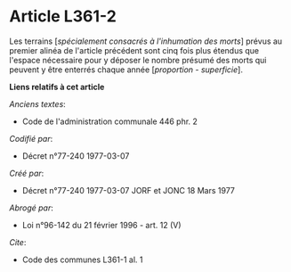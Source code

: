 # Article L361-2

Les terrains [*spécialement consacrés à l'inhumation des morts*] prévus au premier alinéa de l'article précédent sont cinq
fois plus étendus que l'espace nécessaire pour y déposer le nombre présumé des morts qui peuvent y être enterrés chaque année
[*proportion - superficie*].

**Liens relatifs à cet article**

_Anciens textes_:

  - Code de l'administration communale 446 phr. 2

_Codifié par_:

  - Décret n°77-240 1977-03-07

_Créé par_:

  - Décret n°77-240 1977-03-07 JORF et JONC 18 Mars 1977

_Abrogé par_:

  - Loi n°96-142 du 21 février 1996 - art. 12 (V)

_Cite_:

  - Code des communes L361-1 al. 1
